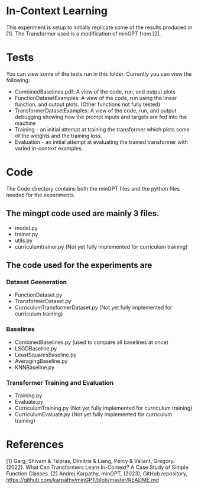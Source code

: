 # In-Context Learning
This experiment is setup to initially replicate some of the results produced in [1]. The Transformer used is a modification of minGPT from [2].


# Tests
You can view some of the tests run in this folder. Currently you can view the following:
- CombinedBaselines.pdf: A view of the code, run, and output plots
- FunctionDatasetExamples: A view of the code, run using the linear function, and output plots. (Other functions not fully tested)
- TransformerDatasetExamples: A view of the code, run, and output debugging showing how the prompt inputs and targets are fed into the machine
- Training - an initial attempt at training the transformer which plots some of the weights and the training loss.
- Evaluation - an initial attempt at evaluating the trained transformer with varied in-context examples.

# Code
The Code directory contains both the minGPT files and the python files needed for the experiments. 
## The mingpt code used are mainly 3 files.
- model.py
- trainer.py
- utils.py
- curriculumtrainer.py (Not yet fully implemented for curriculum training)

## The code used for the experiments are
### Dataset Geeneration
- FunctionDataset.py
- TransformerDataset.py
- CurriculumTransformerDataset.py (Not yet fully implemented for curriculum training)
### Baselines
- CombinedBaselines.py (used to compare all baselines at once)
- LSGDBaseline.py
- LeastSquaresBaseline.py
- AveragingBaseline.py
- KNNBaseline.py
### Transformer Training and Evaluation
- Training.py
- Evaluate.py
- CurriculumTraining.py (Not yet fully implemented for curriculum training)
- CurriculumEvaluate.py (Not yet fully implemented for curriculum training)





# References
[1] Garg, Shivam & Tsipras, Dimitris & Liang, Percy & Valiant, Gregory. (2022). What Can Transformers Learn In-Context? A Case Study of Simple Function Classes.
[2] Andrej Karpathy, minGPT, (2023), GitHub repository,
https://github.com/karpathy/minGPT/blob/master/README.md
